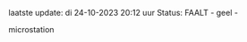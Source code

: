 laatste update: 
di 24-10-2023 20:12   uur 
Status: FAALT - geel - 
<div class="service Y">microstation</div>